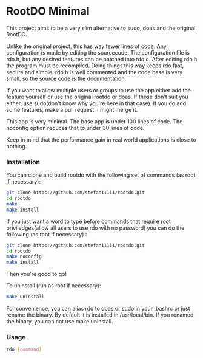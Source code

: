 # RootDO Minimal

This project aims to be a very slim alternative to sudo, doas and the original RootDO.

Unlike the original project, this has way fewer lines of code.
Any configuration is made by editing the sourcecode.
The configuration file is rdo.h, but any desired features can be patched into rdo.c.
After editing rdo.h the program must be recompiled.
Doing things this way keeps rdo fast, secure and simple.
rdo.h is well commented and the code base is very small, so the source code is the documentation.

If you want to allow multiple users or groups to use the app either add the feature yourself or use the original rootdo or doas. If those don't suit you either, use sudo(don't know why you're here in that case). If you do add some features, make a pull request. I might merge it.

This app is very minimal. The base app is under 100 lines of code. The noconfig option reduces that to under 30 lines of code.

Keep in mind that the performance gain in real world applications is close to nothing.

### Installation

You can clone and build rootdo with the following set of commands (as root if necessary):

```sh
git clone https://github.com/stefan11111/rootdo.git
cd rootdo
make
make install
```
If you just want a word to type before commands that require root priviledges(allow all users to use rdo with no password) you can do the following (as root if necessary) :
 
```sh
git clone https://github.com/stefan11111/rootdo.git
cd rootdo
make noconfig
make install
```
Then you're good to go!

To uninstall (run as root if necessary):
```sh
make uninstall
```

For convenience, you can alias rdo to doas or sudo in your .bashrc or just rename the binary.
By default it is installed in /usr/local/bin.
If you renamed the binary, you can not use make uninstall.

### Usage

```sh
rdo [command]
```
